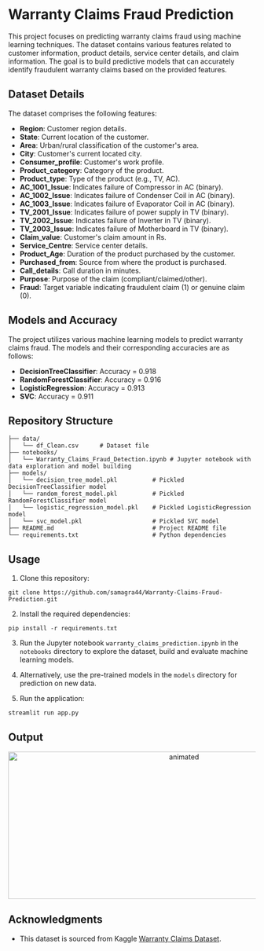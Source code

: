 # Warranty Claims Fraud Prediction

This project focuses on predicting warranty claims fraud using machine learning techniques. The dataset contains various features related to customer information, product details, service center details, and claim information. The goal is to build predictive models that can accurately identify fraudulent warranty claims based on the provided features.

## Dataset Details

The dataset comprises the following features:

- **Region**: Customer region details.
- **State**: Current location of the customer.
- **Area**: Urban/rural classification of the customer's area.
- **City**: Customer's current located city.
- **Consumer_profile**: Customer's work profile.
- **Product_category**: Category of the product.
- **Product_type**: Type of the product (e.g., TV, AC).
- **AC_1001_Issue**: Indicates failure of Compressor in AC (binary).
- **AC_1002_Issue**: Indicates failure of Condenser Coil in AC (binary).
- **AC_1003_Issue**: Indicates failure of Evaporator Coil in AC (binary).
- **TV_2001_Issue**: Indicates failure of power supply in TV (binary).
- **TV_2002_Issue**: Indicates failure of Inverter in TV (binary).
- **TV_2003_Issue**: Indicates failure of Motherboard in TV (binary).
- **Claim_value**: Customer's claim amount in Rs.
- **Service_Centre**: Service center details.
- **Product_Age**: Duration of the product purchased by the customer.
- **Purchased_from**: Source from where the product is purchased.
- **Call_details**: Call duration in minutes.
- **Purpose**: Purpose of the claim (compliant/claimed/other).
- **Fraud**: Target variable indicating fraudulent claim (1) or genuine claim (0).

## Models and Accuracy

The project utilizes various machine learning models to predict warranty claims fraud. The models and their corresponding accuracies are as follows:

- **DecisionTreeClassifier**: Accuracy = 0.918
- **RandomForestClassifier**: Accuracy = 0.916
- **LogisticRegression**: Accuracy = 0.913
- **SVC**: Accuracy = 0.911

## Repository Structure

```
├── data/
│   └── df_Clean.csv      # Dataset file
├── notebooks/
│   └── Warranty_Claims_Fraud_Detection.ipynb # Jupyter notebook with data exploration and model building
├── models/
│   └── decision_tree_model.pkl          # Pickled DecisionTreeClassifier model
│   └── random_forest_model.pkl          # Pickled RandomForestClassifier model
│   └── logistic_regression_model.pkl    # Pickled LogisticRegression model
│   └── svc_model.pkl                    # Pickled SVC model
├── README.md                            # Project README file
└── requirements.txt                     # Python dependencies
```

## Usage

1. Clone this repository:

```
git clone https://github.com/samagra44/Warranty-Claims-Fraud-Prediction.git
```

2. Install the required dependencies:

```
pip install -r requirements.txt
```

3. Run the Jupyter notebook `warranty_claims_prediction.ipynb` in the `notebooks` directory to explore the dataset, build and evaluate machine learning models.

4. Alternatively, use the pre-trained models in the `models` directory for prediction on new data.

5. Run the application:
```
streamlit run app.py
```
## Output

<p align="center">
<img src="https://github.com/samagra44/Warranty-Claims-Fraud-Prediction/assets/77968722/c44c20b2-8630-4a98-8948-14a303b22416" width=700 height=300 alt="animated"/>
</p>

## Acknowledgments

- This dataset is sourced from Kaggle [Warranty Claims Dataset](https://www.kaggle.com/competitions/warranty-claims/data).
